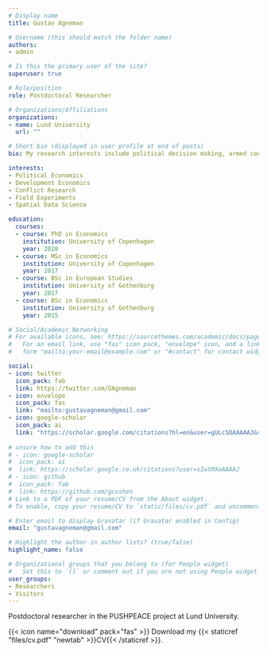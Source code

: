 ```yaml
---
# Display name
title: Gustav Agneman

# Username (this should match the folder name)
authors:
- admin

# Is this the primary user of the site?
superuser: true

# Role/position
role: Postdoctoral Researcher

# Organizations/Affiliations
organizations:
- name: Lund University
  url: ""

# Short bio (displayed in user profile at end of posts)
bio: My research interests include political decision making, armed conflict and spatial econometrics

interests:
- Political Economics
- Development Economics
- Conflict Research
- Field Experiments 
- Spatial Data Science

education:
  courses:
  - course: PhD in Economics
    institution: University of Copenhagen
    year: 2020
  - course: MSc in Economics
    institution: University of Copenhagen
    year: 2017
  - course: BSc in European Studies
    institution: University of Gothenburg
    year: 2017
  - course: BSc in Economics
    institution: University of Gothenburg
    year: 2015

# Social/Academic Networking
# For available icons, see: https://sourcethemes.com/academic/docs/page-builder/#icons
#   For an email link, use "fas" icon pack, "envelope" icon, and a link in the
#   form "mailto:your-email@example.com" or "#contact" for contact widget.

social:
- icon: twitter
  icon_pack: fab
  link: https://twitter.com/GAgneman
- icon: envelope
  icon_pack: fas
  link: "mailto:gustavagneman@gmail.com"
- icon: google-scholar
  icon_pack: ai
  link: "https://scholar.google.com/citations?hl=en&user=gULc5DAAAAAJ&view_op=list_works&gmla=AJsN-F40xGSyJSEgwNVAHs8-PQi_KzISS5eTckjO5M_24klxnUKKLkcDdTpunHNcD1HbgKXtS9cFRWACibRUBVvYV2MIKesBmg" 
  
# unsure how to add this
# - icon: google-scholar
#  icon_pack: ai
#  link: https://scholar.google.co.uk/citations?user=sIwtMXoAAAAJ
# - icon: github
#  icon_pack: fab
#  link: https://github.com/gcushen
# Link to a PDF of your resume/CV from the About widget.
# To enable, copy your resume/CV to `static/files/cv.pdf` and uncomment the lines below.  

# Enter email to display Gravatar (if Gravatar enabled in Config)
email: "gustavagneman@gmail.com"

# Highlight the author in author lists? (true/false)
highlight_name: false

# Organizational groups that you belong to (for People widget)
#   Set this to `[]` or comment out if you are not using People widget.
user_groups:
- Researchers
- Visitors
---
```


Postdoctoral researcher in the PUSHPEACE project at Lund University. 

{{< icon name="download" pack="fas" >}} Download my {{< staticref "files/cv.pdf" "newtab" >}}CV{{< /staticref >}}.


